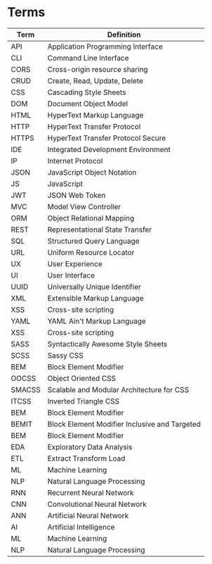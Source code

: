 # Terms

| Term | Definition |
| -------- | ------- |
| API | Application Programming Interface |
| CLI | Command Line Interface |
| CORS | Cross-origin resource sharing  |
| CRUD | Create, Read, Update, Delete |
| CSS | Cascading Style Sheets |
| DOM | Document Object Model |
| HTML | HyperText Markup Language |
| HTTP | HyperText Transfer Protocol |
| HTTPS | HyperText Transfer Protocol Secure |
| IDE | Integrated Development Environment |
| IP | Internet Protocol |
| JSON | JavaScript Object Notation |
| JS | JavaScript |
| JWT | JSON Web Token |
| MVC | Model View Controller |
| ORM | Object Relational Mapping |
| REST | Representational State Transfer |
| SQL | Structured Query Language |
| URL | Uniform Resource Locator |
| UX | User Experience |
| UI | User Interface |
| UUID | Universally Unique Identifier |
| XML | Extensible Markup Language |
| XSS | Cross-site scripting |
| YAML | YAML Ain't Markup Language |
| XSS | Cross-site scripting |
| SASS | Syntactically Awesome Style Sheets |
| SCSS | Sassy CSS |
| BEM | Block Element Modifier |
| OOCSS | Object Oriented CSS |
| SMACSS | Scalable and Modular Architecture for CSS |
| ITCSS | Inverted Triangle CSS |
| BEM | Block Element Modifier |
| BEMIT | Block Element Modifier Inclusive and Targeted |
| BEM | Block Element Modifier |
| EDA | Exploratory Data Analysis |
| ETL | Extract Transform Load |
| ML | Machine Learning |
| NLP | Natural Language Processing |
| RNN | Recurrent Neural Network |
| CNN | Convolutional Neural Network |
| ANN | Artificial Neural Network |
| AI | Artificial Intelligence |
| ML | Machine Learning |
| NLP | Natural Language Processing |

